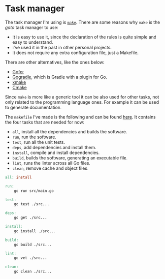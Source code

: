 # Task manager

The task manager I'm using is [`make`](https://www.gnu.org/software/make/). There are some reasons why `make` is the *goto* task manager to use:

- It is easy to use it, since the declaration of the rules is quite simple and easy to understand.
- I've used it in the past in other personal projects.
- It does not require any extra configuration file, just a Makefile.

There are other alternatives, like the ones below:

- [Gofer](https://github.com/chuckpreslar/gofer)
- [Gogradle](https://github.com/gogradle/gogradle), which is Gradle with a plugin for Go.
- [xmake](https://xmake.io/#/)
- [Cmake](https://cmake.org/)

Since `make` is more like a generic tool it can be also used for other tasks, not only related to the programming language ones. For example it can be used to generate documentation.

The `makefile` I've made is the following and can be found [here](../Makefile). It contains the four tasks that are needed for now:

- `all`, install all the dependencies and builds the software.
- `run`, run the software.
- `test`, run all the unit tests.
- `deps`, add dependencies and install them.
- `install`, compile and install dependencies.
- `build`, builds the software, generating an executable file.
- `lint`, runs the linter across all Go files.
- `clean`, remove cache and object files.

```Makefile
all: install

run:
    go run src/main.go

test:
    go test ./src...

deps:
    go get ./src...

install:
    go install ./src...

build:
    go build ./src...

lint:
    go vet ./src...

clean:
    go clean ./src...
```
